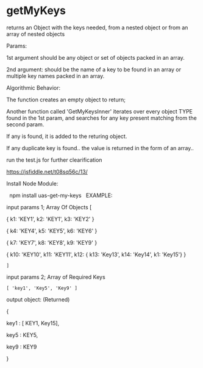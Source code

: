 # getMyKeys
returns an Object with the keys needed, from a nested object or from an array of nested objects

Params: 

 1st argument should be any object or set of objects packed in an array.
 
 2nd argument: should be the name of a key to be found in an array or multiple key names packed in an array.
 
 
 Algorithmic Behavior: 
 
   The function creates an empty object to return;
   
   Another function called 'GetMyKeysInner' iterates over every object TYPE found in the 1st param, and searches for any key present matching from the second param.
   
   If any is found, it is added to the returing object.
   
   If any duplicate key is found..  the value is returned in the form of an array..  
   
   run the test.js for further clearification
   
   https://jsfiddle.net/t08sq56c/13/
   
   Install Node Module:
   
   npm install uas-get-my-keys
   
   EXAMPLE:

  input params 1; Array Of Objects 
 [
 
  {  k1: 'KEY1', k2: 'KEY1', k3: 'KEY2' } 
  
  
  {  k4: 'KEY4', k5: 'KEY5', k6: 'KEY6' }
  
  
  {  k7: 'KEY7', k8: 'KEY8', k9: 'KEY9' }
  
  
  {  k10: 'KEY10', k11: 'KEY11', k12: { k13: 'Key13', k14: 'Key14', k1: 'Key15'}   }
  
  
    ]
    
    
 input params 2; Array of Required Keys


    [ 'key1', 'Key5', 'Key9' ]


output object: (Returned)


 { 
 
   key1 : [ KEY1, Key15],
   
   key5 :  KEY5,
   
   key9 :  KEY9
   
 }

